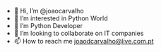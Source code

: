 - 👋 Hi, I’m @joaocarvalho
- 👀 I’m interested in Python World
- 🌱 I’m Python Developer
- 💞️ I’m looking to collaborate on IT companies
- 📫 How to reach me joaodcarvalho@live.com.pt

<!---
johcarvalho/johcarvalho is a ✨ special ✨ repository because its `README.md` (this file) appears on your GitHub profile.
You can click the Preview link to take a look at your changes.
--->
